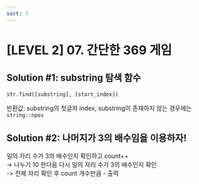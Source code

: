 ```yaml
---
sort: 7
---
```


# [LEVEL 2] 07. 간단한 369 게임


## Solution #1: substring 탐색 함수

`str.find([substring], [start_index])`   

반환값: substring의 첫글자 index, substring이 존재하지 않는 경우에는 `string::npos`



## Solution #2: 나머지가 3의 배수임을 이용하자!

일의 자리 수가 3의 배수인지 확인하고 count++    
-> 나누기 10 한다음 다시 일의 자리 수가 3의 배수인지 확인  
-> 전체 자리 확인 후 count 개수만큼 - 출력